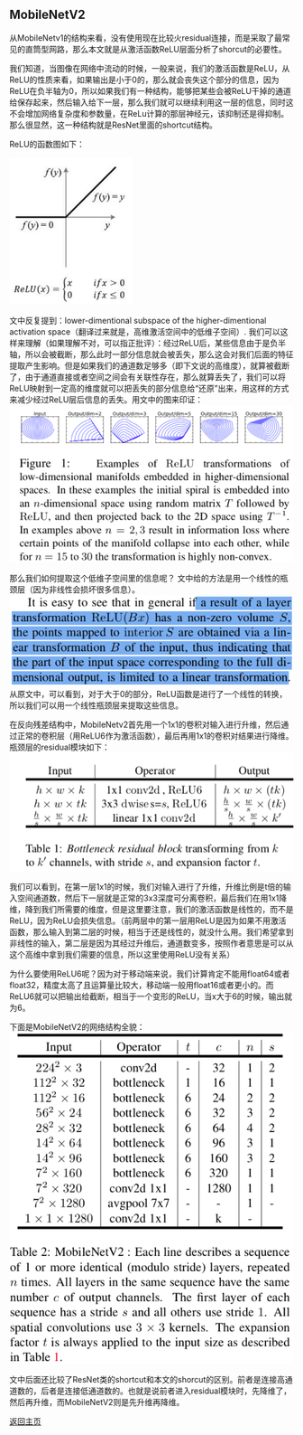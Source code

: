 ## MobileNetV2
从MobileNetv1的结构来看，没有使用现在比较火residual连接，而是采取了最常见的直筒型网路，那么本文就是从激活函数ReLU层面分析了shorcut的必要性。

我们知道，当图像在网络中流动的时候，一般来说，我们的激活函数是ReLU，从ReLU的性质来看，如果输出是小于0的，那么就会丧失这个部分的信息，因为ReLU在负半轴为0，所以如果我们有一种结构，能够把某些会被ReLU干掉的通道给保存起来，然后输入给下一层，那么我们就可以继续利用这一层的信息，同时这不会增加网络复杂度和参数量，在ReLu计算的那层神经元，该抑制还是得抑制。那么很显然，这一种结构就是ResNet里面的shortcut结构。

ReLU的函数图如下：

![relu](./rely.png)

文中反复提到：lower-dimentional subspace of the higher-dimentional activation space（翻译过来就是，高维激活空间中的低维子空间）. 我们可以这样来理解（如果理解不对，可以指正批评）：经过ReLU后，某些信息由于是负半轴，所以会被截断，那么此时一部分信息就会被丢失，那么这会对我们后面的特征提取产生影响。但是如果我们的通道数足够多（即下文说的高维度），就算被截断了，由于通道直接或者空间之间会有关联性存在，那么就算丢失了，我们可以将ReLU映射到一定高的维度就可以把丢失的部分信息给“还原”出来，用这样的方式来减少经过ReLU层后信息的丢失。用文中的图来印证：
![relu_trans](./relu_trans.png)


那么我们如何提取这个低维子空间里的信息呢？ 文中给的方法是用一个线性的瓶颈层（因为非线性会损坏很多信息）。![图1](./1.png)
从原文中，可以看到，对于大于0的部分，ReLU函数是进行了一个线性的转换，所以我们可以用一个线性瓶颈层来提取这些信息。

在反向残差结构中，MobileNetv2首先用一个1x1的卷积对输入进行升维，然后通过正常的卷积层（用ReLU6作为激活函数），最后再用1x1的卷积对结果进行降维。瓶颈层的residual模块如下：![bottleneck residual](./2.png)

我们可以看到，在第一层1x1的时候，我们对输入进行了升维，升维比例是t倍的输入空间通道数，然后下一层就是正常的3x3深度可分离卷积，最后我们在用1x1降维，降到我们所需要的维度，但是这里要注意，我们的激活函数是线性的，而不是ReLU，因为ReLU会损失信息。（前两层中的第一层用ReLU是因为如果不用激活函数，那么输入到第二层的时候，相当于还是线性的，就没什么用。我们希望拿到非线性的输入，第二层是因为其经过升维后，通道数变多，按照作者意思是可以从这个高维中拿到我们需要的信息，所以这里使用ReLU没有关系）

为什么要使用ReLU6呢？因为对于移动端来说，我们计算肯定不能用float64或者float32，精度太高了且运算量比较大，移动端一般用float16或者更小的。而ReLU6就可以把输出给截断，相当于一个变形的ReLU，当x大于6的时候，输出就为6。

下面是MobileNetV2的网络结构全貌：
![MobileNetV2](./3.png)

文中后面还比较了ResNet类的shortcut和本文的shorcut的区别。前者是连接高通道数的，后者是连接低通道数的。也就是说前者进入residual模块时，先降维了，然后再升维，而MobileNetV2则是先升维再降维。

[返回主页](https://github.com/ZH-Lee/Paper-Analysis/tree/master)



